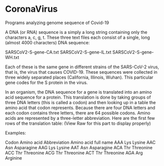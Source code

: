 # CoronaVirus
Programs analyzing genome sequence of Covid-19



A DNA (or RNA) sequence is a simply a long string containing only the characters a, c, g, t. These three text files each consist of a single, long (almost 4000 characters) DNA sequence:

SARSCoV2-S-gene-CA.txt
SARSCoV2-S-gene-IL.txt
SARSCoV2-S-gene-WH.txt

Each of these is the same gene in different strains of the SARS-CoV-2 virus, that is, the virus that causes COVID-19. These sequences were collected in three widely separated places (California, Illinois, Wuhan). This particular gene codes for the S protein in the virus.


In an organism, the DNA sequence for a gene is translated into an amino acid sequence for a protein. This translation is done by taking groups of three DNA letters (this is called a codon) and then looking up in a table the amino acid that codon represents. Because there are four DNA letters and each codon contains three letters, there are 64 possible codons. Amino acids are represented by a three-letter abbreviation. Here are the first few rows of the translation table:
(View Raw for this part to display properly)

Examples:

Codon     Amino acid Abbreviation     Amino acid full name
AAA	      Lys	                        Lysine
AAC	      Asn	                        Asparagine
AAG	      Lys	                        Lysine
AAT	      Asn	                        Asparagine
ACA	      Thr	                        Threonine
ACC	      Thr	                        Threonine
ACG	      Thr	                        Threonine
ACT	      Thr	                        Threonine
AGA	      Arg	                        Arginine
